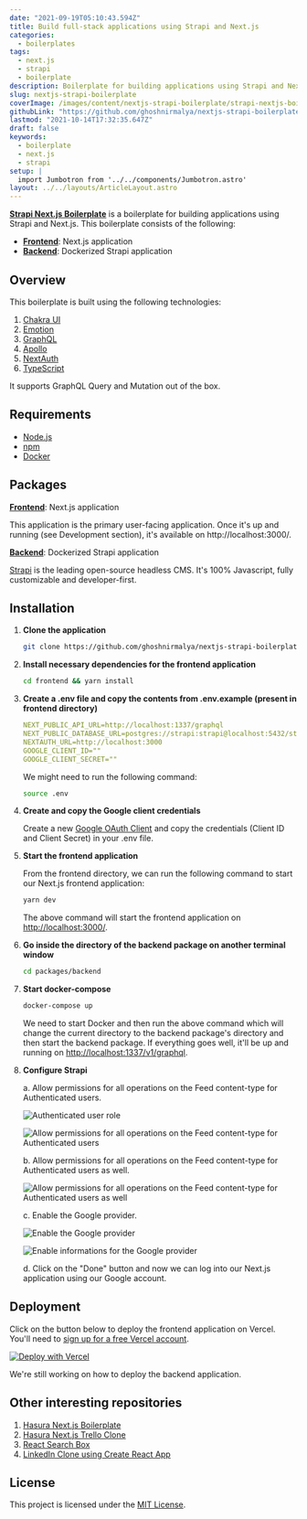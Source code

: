```yaml
---
date: "2021-09-19T05:10:43.594Z"
title: Build full-stack applications using Strapi and Next.js
categories:
  - boilerplates
tags:
  - next.js
  - strapi
  - boilerplate
description: Boilerplate for building applications using Strapi and Next.js.
slug: nextjs-strapi-boilerplate
coverImage: /images/content/nextjs-strapi-boilerplate/strapi-nextjs-boilerplate.png
githubLink: "https://github.com/ghoshnirmalya/nextjs-strapi-boilerplate"
lastmod: "2021-10-14T17:32:35.647Z"
draft: false
keywords:
  - boilerplate
  - next.js
  - strapi
setup: |
  import Jumbotron from '../../components/Jumbotron.astro'
layout: ../../layouts/ArticleLayout.astro
---
```


<Jumbotron
  description="Built on top of Strapi and Next.js"
  githubLink="https://github.com/ghoshnirmalya/nextjs-strapi-boilerplate"
  demoLink="https://nextjs-strapi-boilerplate.vercel.app/"
/>

[**Strapi Next.js Boilerplate**](https://github.com/ghoshnirmalya/nextjs-strapi-boilerplate) is a boilerplate for building applications using Strapi and Next.js. This boilerplate consists of the following:

- [**Frontend**](https://github.com/ghoshnirmalya/nextjs-strapi-boilerplate/tree/master/frontend): Next.js application
- [**Backend**](https://github.com/ghoshnirmalya/nextjs-strapi-boilerplate/tree/master/backend): Dockerized Strapi application

## Overview

This boilerplate is built using the following technologies:

1. [Chakra UI](https://chakra-ui.com/)
2. [Emotion](https://emotion.sh/)
3. [GraphQL](https://graphql.org/)
4. [Apollo](https://www.apollographql.com/)
5. [NextAuth](https://next-auth.js.org/)
6. [TypeScript](https://www.typescriptlang.org/)

It supports GraphQL Query and Mutation out of the box.

## Requirements

- [Node.js](https://nodejs.org/)
- [npm](https://www.npmjs.com/)
- [Docker](https://www.docker.com/)

## Packages

[**Frontend**](https://github.com/ghoshnirmalya/nextjs-strapi-boilerplate/tree/master/frontend): Next.js application

This application is the primary user-facing application. Once it's up and running (see Development section), it's available on http://localhost:3000/.

[**Backend**](https://github.com/ghoshnirmalya/nextjs-strapi-boilerplate/tree/master/backend): Dockerized Strapi application

[Strapi](https://strapi.io/) is the leading open-source headless CMS. It's 100% Javascript, fully customizable and developer-first.

## Installation

1. **Clone the application**

   ```bash
   git clone https://github.com/ghoshnirmalya/nextjs-strapi-boilerplate
   ```

2. **Install necessary dependencies for the frontend application**

   ```bash
   cd frontend && yarn install
   ```

3. **Create a .env file and copy the contents from .env.example (present in frontend directory)**

   ```yaml
   NEXT_PUBLIC_API_URL=http://localhost:1337/graphql
   NEXT_PUBLIC_DATABASE_URL=postgres://strapi:strapi@localhost:5432/strapi
   NEXTAUTH_URL=http://localhost:3000
   GOOGLE_CLIENT_ID=""
   GOOGLE_CLIENT_SECRET=""
   ```

   We might need to run the following command:

   ```bash
   source .env
   ```

4. **Create and copy the Google client credentials**

   Create a new [Google OAuth Client](https://console.developers.google.com/apis/credentials/oauthclient) and copy the credentials (Client ID and Client Secret) in your .env file.

5. **Start the frontend application**

   From the frontend directory, we can run the following command to start our Next.js frontend application:

   ```bash
   yarn dev
   ```

   The above command will start the frontend application on [http://localhost:3000/](http://localhost:3000).

6. **Go inside the directory of the backend package on another terminal window**

   ```bash
   cd packages/backend
   ```

7. **Start docker-compose**

   ```bash
   docker-compose up
   ```

   We need to start Docker and then run the above command which will change the current directory to the backend package's directory and then start the backend package. If everything goes well, it'll be up and running on [http://localhost:1337/v1/graphql](http://localhost:1337/v1/graphql).

8. **Configure Strapi**

   a. Allow permissions for all operations on the Feed content-type for Authenticated users.

   ![Authenticated user role](/images/content/nextjs-strapi-boilerplate/1.png)

   ![Allow permissions for all operations on the Feed content-type for Authenticated users](/images/content/nextjs-strapi-boilerplate/2.png)

   b. Allow permissions for all operations on the Feed content-type for Authenticated users as well.

   ![Allow permissions for all operations on the Feed content-type for Authenticated users as well](/images/content/nextjs-strapi-boilerplate/3.png)

   c. Enable the Google provider.

   ![Enable the Google provider](/images/content/nextjs-strapi-boilerplate/4.png)

   ![Enable informations for the Google provider](/images/content/nextjs-strapi-boilerplate/5.png)

   d. Click on the "Done" button and now we can log into our Next.js application using our Google account.

## Deployment

Click on the button below to deploy the frontend application on Vercel. You'll need to [sign up for a free Vercel account](https://vercel.com/signup/).

[![Deploy with Vercel](https://vercel.com/button)](https://vercel.com/import/git?s=https%3A%2F%2Fgithub.com%2Fghoshnirmalya%2Fnextjs-strapi-boilerplate%2Ftree%2Fmaster%2Ffrontend&env=NEXT_PUBLIC_API_URL,NEXT_PUBLIC_WS_URL,DATABASE_URL,AUTH_PRIVATE_KEY,EMAIL_SERVER,EMAIL_FROM,NEXTAUTH_URL,GOOGLE_CLIENT_ID,GOOGLE_CLIENT_SECRET&project-name=nextjs-strapi-boilerplate&repo-name=nextjs-strapi-boilerplate)

We're still working on how to deploy the backend application.

## Other interesting repositories

1. [Hasura Next.js Boilerplate](https://github.com/ghoshnirmalya/nextjs-hasura-boilerplate)
2. [Hasura Next.js Trello Clone](https://github.com/ghoshnirmalya/nextjs-hasura-trello-clone)
3. [React Search Box](https://github.com/ghoshnirmalya/react-search-box)
4. [LinkedIn Clone using Create React App](https://github.com/ghoshnirmalya/linkedin-clone-react-frontend)

## License

This project is licensed under the [MIT License](https://opensource.org/licenses/MIT).
